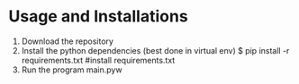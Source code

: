 # Usage and Installations

1. Download the repository
2. Install the python dependencies (best done in virtual env)
	$ pip install -r requirements.txt #install requirements.txt
3. Run the program main.pyw

  